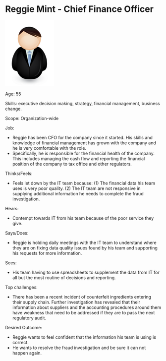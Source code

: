 <!-- SPDX-License-Identifier: Apache-2.0 -->

# Reggie Mint - Chief Finance Officer

![Icon](reggie-mint.png)

Age: 55

Skills: executive decision making, strategy, financial management, business change.

Scope: Organization-wide

Job:
* Reggie has been CFO for the company since it started.
His skills and knowledge of financial management has grown
with the company and he is very comfortable with the role.
* Specifically, he is responsible for the financial health of the company.
This includes managing the cash flow and reporting the financial
position of the company to tax office and other regulators.

Thinks/Feels:
* Feels let down by the IT team because:
(1) The financial data his team uses is very poor quality.
(2) The IT team are not responsive in supplying additional
information he needs to complete the fraud investigation.

Hears:
* Contempt towards IT from his team because of the poor service they give.

Says/Does:
* Reggie is holding daily meetings with the IT team to understand
where they are on fixing data quality issues found by his team and
supporting his requests for more information.

Sees:
* His team having to use spreadsheets to supplement the data
from IT for all but the most routine of decisions and reporting.

Top challenges:
* There has been a recent incident of counterfeit ingredients entering
their supply chain.  Further investigation has revealed that their
information about suppliers and the accounting procedures around
them have weakness that need to be addressed if they are to pass
the next regulatory audit.

Desired Outcome:
* Reggie wants to feel confident that the information his team
is using is correct.
* He wants to resolve the fraud investigation and be sure it
can not happen again.
